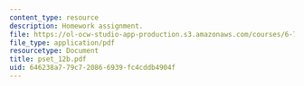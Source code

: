 ```yaml
---
content_type: resource
description: Homework assignment.
file: https://ol-ocw-studio-app-production.s3.amazonaws.com/courses/6-781j-submicrometer-and-nanometer-technology-spring-2006/646238a779c720866939fc4cddb4904f_pset_12b.pdf
file_type: application/pdf
resourcetype: Document
title: pset_12b.pdf
uid: 646238a7-79c7-2086-6939-fc4cddb4904f
---
```

